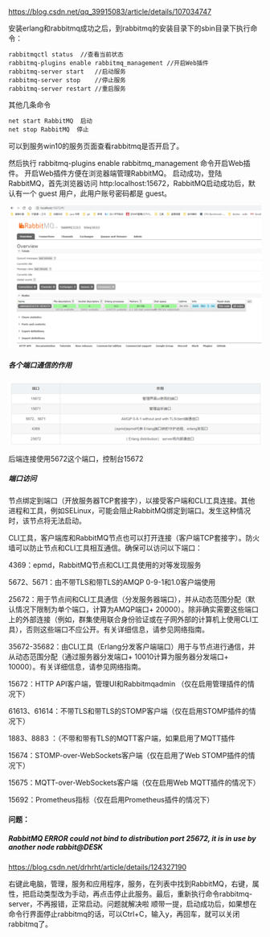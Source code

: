 https://blog.csdn.net/qq_39915083/article/details/107034747

安装erlang和rabbitmq成功之后，到rabbitmq的安装目录下的sbin目录下执行命令：

```sh
rabbitmqctl status	//查看当前状态
rabbitmq-plugins enable rabbitmq_management	//开启Web插件
rabbitmq-server start	//启动服务
rabbitmq-server stop	//停止服务
rabbitmq-server restart	//重启服务

```

其他几条命令

```sh
net start RabbitMQ  启动
net stop RabbitMQ  停止
```



可以到服务win10的服务页面查看rabbitmq是否开启了。

然后执行 rabbitmq-plugins enable rabbitmq_management 命令开启Web插件。 开启Web插件方便在浏览器端管理RabbitMQ。 启动成功，登陆RabbitMQ，首先浏览器访问 http:localhost:15672，RabbitMQ启动成功后，默认有一个 guest 用户，此用户账号密码都是 guest。

![image-20230810121642769](media/images/image-20230810121642769.png)

##### 各个端口通信的作用

![image-20230810122600076](media/images/image-20230810122600076.png)

后端连接使用5672这个端口，控制台15672

##### 端口访问

节点绑定到端口（开放服务器TCP套接字），以接受客户端和CLI工具连接。其他进程和工具，例如SELinux，可能会阻止RabbitMQ绑定到端口。发生这种情况时，该节点将无法启动。

CLI工具，客户端库和RabbitMQ节点也可以打开连接（客户端TCP套接字）。防火墙可以防止节点和CLI工具相互通信。确保可以访问以下端口：

4369：epmd，RabbitMQ节点和CLI工具使用的对等发现服务

5672、5671：由不带TLS和带TLS的AMQP 0-9-1和1.0客户端使用

25672：用于节点间和CLI工具通信（分发服务器端口），并从动态范围分配（默认情况下限制为单个端口，计算为AMQP端口+ 20000）。除非确实需要这些端口上的外部连接（例如，群集使用联合身份验证或在子网外部的计算机上使用CLI工具），否则这些端口不应公开。有关详细信息，请参见网络指南。

35672-35682：由CLI工具（Erlang分发客户端端口）用于与节点进行通信，并从动态范围分配（通过服务器分发端口+ 10010计算为服务器分发端口+ 10000）。有关详细信息，请参见网络指南。

15672：HTTP API客户端，管理UI和Rabbitmqadmin （仅在启用管理插件的情况下）

61613、61614：不带TLS和带TLS的STOMP客户端（仅在启用STOMP插件的情况下）

1883、8883 ：（不带和带有TLS的MQTT客户端，如果启用了MQTT插件

15674：STOMP-over-WebSockets客户端（仅在启用了Web STOMP插件的情况下）

15675：MQTT-over-WebSockets客户端（仅在启用Web MQTT插件的情况下）

15692：Prometheus指标（仅在启用Prometheus插件的情况下）

#### 问题：

##### RabbitMQ ERROR could not bind to distribution port 25672, it is in use by another node rabbit@DESK

https://blog.csdn.net/drhrht/article/details/124327190

右键此电脑，管理，服务和应用程序，服务，在列表中找到RabbitMQ，右键，属性，把启动类型改为手动，再点击停止此服务。最后，重新执行命令rabbitmq-server，不再报错，正常启动。问题就解决啦 顺带一提，启动成功后，如果想在命令行界面停止rabbitmq的话，可以Ctrl+C，输入y，再回车，就可以关闭rabbitmq了。